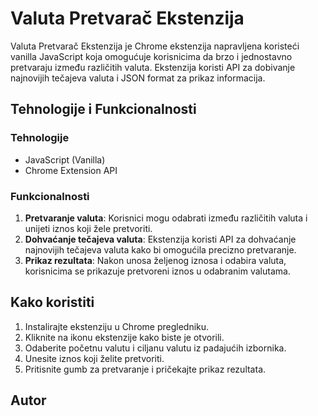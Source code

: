 # Valuta Pretvarač Ekstenzija

Valuta Pretvarač Ekstenzija je Chrome ekstenzija napravljena koristeći vanilla JavaScript koja omogućuje korisnicima da brzo i jednostavno pretvaraju između različitih valuta. Ekstenzija koristi API za dobivanje najnovijih tečajeva valuta i JSON format za prikaz informacija.

## Tehnologije i Funkcionalnosti

### Tehnologije
- JavaScript (Vanilla)
- Chrome Extension API

### Funkcionalnosti
1. **Pretvaranje valuta**: Korisnici mogu odabrati između različitih valuta i unijeti iznos koji žele pretvoriti.
2. **Dohvaćanje tečajeva valuta**: Ekstenzija koristi API za dohvaćanje najnovijih tečajeva valuta kako bi omogućila precizno pretvaranje.
3. **Prikaz rezultata**: Nakon unosa željenog iznosa i odabira valuta, korisnicima se prikazuje pretvoreni iznos u odabranim valutama.

## Kako koristiti

1. Instalirajte ekstenziju u Chrome pregledniku.
2. Kliknite na ikonu ekstenzije kako biste je otvorili.
3. Odaberite početnu valutu i ciljanu valutu iz padajućih izbornika.
4. Unesite iznos koji želite pretvoriti.
5. Pritisnite gumb za pretvaranje i pričekajte prikaz rezultata.

## Autor
